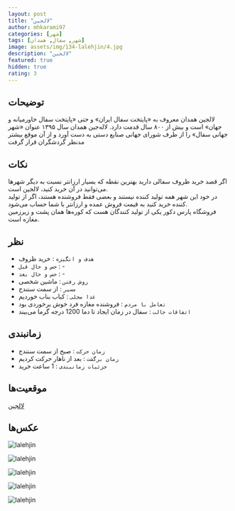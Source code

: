```yaml
---
layout: post
title: "لالجین"
author: mhkarami97
categories: [شهر]
tags: [شهر, سفال, همدان]
image: assets/img/134-lalehjin/4.jpg
description: "لالجین"
featured: true
hidden: true
rating: 3
---
```


## توضیحات
لالجین همدان معروف به «پایتخت سفال ایران» و حتی «پایتخت سفال خاورمیانه و جهان» است و بیش از ۸۰۰ سال قدمت دارد. لاله‌جین همدان سال ۱۳۹۵ عنوان «شهر جهانی سفال» را از طرف شورای جهانی صنایع دستی به دست آورد و از آن موقع بیشتر مدنظر گردشگران قرار گرفت  

## نکات
اگر قصد خرید ظروف سفالی دارید بهترین نقطه که بسیار ارزانتر نسبت به دیگر شهرها می‌توانید در آن خرید کنید، لالجین است.  
در خود این شهر همه تولید کننده نیستند و بعضی فقط فروشنده هستند، اگر از تولید کننده خرید کنید به قیمت فروش عمده و ارزانتر با شما حساب می‌شود.  
فروشگاه پارس دکور یکی از تولید کنندگان هست که کوره‌ها همان پشت و زیرزمین مغازه است.  

## نظر
 - `هدف و انگیزه` : خرید ظروف
 - `حس و حال قبل` : -
 - `حس و حال بعد` : -
 - `روش رفتن` : ماشین شخصی
 - `مسیر` : از سمت سنندج
 - `غذا محلی` : کباب بناب خوردیم
 - `تعامل با مردم` : فروشنده مغازه فرد خوش برخوردی بود
 - `اتفاقات جالب` : سفال در زمان ایجاد تا دما 1200 درجه گرما می‌بیند

## زمانبندی
 - `زمان حرکت` : صبح از سمت سنندج
 - `زمان برگشت` : بعد از ناهار حرکت کردیم
 - `جزئیات زمانبندی` : 1 ساعت خرید

## موقعیت‌ها
[لالجین](https://www.google.com/maps/place/%D9%84%D8%A7%D9%84%D9%87+%D8%AC%DB%8C%D9%86%E2%80%AD/data=!4m2!3m1!1s0x3ff19981e05d872f:0xa6eff9551900ed88?sa=X&ved=1t:242&ictx=111)  

## عکس‌ها

![lalehjin](/assets/img/134-lalehjin/1.jpg)  
  
![lalehjin](/assets/img/134-lalehjin/2.jpg)  
  
![lalehjin](/assets/img/134-lalehjin/3.jpg)  
  
![lalehjin](/assets/img/134-lalehjin/4.jpg)  
  
![lalehjin](/assets/img/134-lalehjin/5.jpg)  